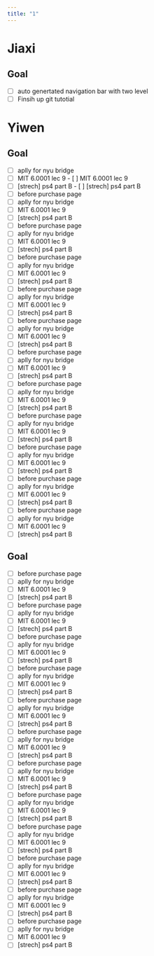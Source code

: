 ```yaml
---
title: "1"
---
```


# Jiaxi

## Goal

- [ ] auto genertated navigation bar with two level
- [ ] Finsih up git tutotial

# Yiwen

## Goal

- [ ] aplly for nyu bridge
- [ ] MIT 6.0001 lec 9 - [ ] MIT 6.0001 lec 9
- [ ] [strech] ps4 part B - [ ] [strech] ps4 part B
- [ ] before purchase page
- [ ] aplly for nyu bridge
- [ ] MIT 6.0001 lec 9
- [ ] [strech] ps4 part B
- [ ] before purchase page
- [ ] aplly for nyu bridge
- [ ] MIT 6.0001 lec 9
- [ ] [strech] ps4 part B
- [ ] before purchase page
- [ ] aplly for nyu bridge
- [ ] MIT 6.0001 lec 9
- [ ] [strech] ps4 part B
- [ ] before purchase page
- [ ] aplly for nyu bridge
- [ ] MIT 6.0001 lec 9
- [ ] [strech] ps4 part B
- [ ] before purchase page
- [ ] aplly for nyu bridge
- [ ] MIT 6.0001 lec 9
- [ ] [strech] ps4 part B
- [ ] before purchase page
- [ ] aplly for nyu bridge
- [ ] MIT 6.0001 lec 9
- [ ] [strech] ps4 part B
- [ ] before purchase page
- [ ] aplly for nyu bridge
- [ ] MIT 6.0001 lec 9
- [ ] [strech] ps4 part B
- [ ] before purchase page
- [ ] aplly for nyu bridge
- [ ] MIT 6.0001 lec 9
- [ ] [strech] ps4 part B
- [ ] before purchase page
- [ ] aplly for nyu bridge
- [ ] MIT 6.0001 lec 9
- [ ] [strech] ps4 part B
- [ ] before purchase page
- [ ] aplly for nyu bridge
- [ ] MIT 6.0001 lec 9
- [ ] [strech] ps4 part B
- [ ] before purchase page
- [ ] aplly for nyu bridge
- [ ] MIT 6.0001 lec 9
- [ ] [strech] ps4 part B

## Goal

- [ ] before purchase page
- [ ] aplly for nyu bridge
- [ ] MIT 6.0001 lec 9
- [ ] [strech] ps4 part B
- [ ] before purchase page
- [ ] aplly for nyu bridge
- [ ] MIT 6.0001 lec 9
- [ ] [strech] ps4 part B
- [ ] before purchase page
- [ ] aplly for nyu bridge
- [ ] MIT 6.0001 lec 9
- [ ] [strech] ps4 part B
- [ ] before purchase page
- [ ] aplly for nyu bridge
- [ ] MIT 6.0001 lec 9
- [ ] [strech] ps4 part B
- [ ] before purchase page
- [ ] aplly for nyu bridge
- [ ] MIT 6.0001 lec 9
- [ ] [strech] ps4 part B
- [ ] before purchase page
- [ ] aplly for nyu bridge
- [ ] MIT 6.0001 lec 9
- [ ] [strech] ps4 part B
- [ ] before purchase page
- [ ] aplly for nyu bridge
- [ ] MIT 6.0001 lec 9
- [ ] [strech] ps4 part B
- [ ] before purchase page
- [ ] aplly for nyu bridge
- [ ] MIT 6.0001 lec 9
- [ ] [strech] ps4 part B
- [ ] before purchase page
- [ ] aplly for nyu bridge
- [ ] MIT 6.0001 lec 9
- [ ] [strech] ps4 part B
- [ ] before purchase page
- [ ] aplly for nyu bridge
- [ ] MIT 6.0001 lec 9
- [ ] [strech] ps4 part B
- [ ] before purchase page
- [ ] aplly for nyu bridge
- [ ] MIT 6.0001 lec 9
- [ ] [strech] ps4 part B
- [ ] before purchase page
- [ ] aplly for nyu bridge
- [ ] MIT 6.0001 lec 9
- [ ] [strech] ps4 part B
